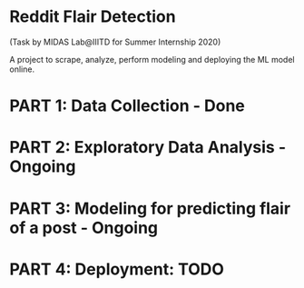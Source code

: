 # Reddit Flair Detection
(Task by MIDAS Lab@IIITD for Summer Internship 2020)

A project to scrape, analyze, perform modeling and deploying the ML model online.


# PART 1: Data Collection - Done


# PART 2:  Exploratory Data Analysis - Ongoing

# PART 3: Modeling for predicting flair of a post -  Ongoing

# PART 4: Deployment: TODO
